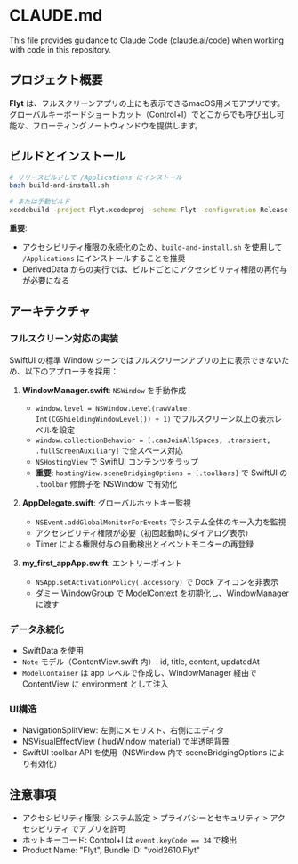 # CLAUDE.md

This file provides guidance to Claude Code (claude.ai/code) when working with code in this repository.

## プロジェクト概要

**Flyt** は、フルスクリーンアプリの上にも表示できるmacOS用メモアプリです。グローバルキーボードショートカット（Control+I）でどこからでも呼び出し可能な、フローティングノートウィンドウを提供します。

## ビルドとインストール

```bash
# リリースビルドして /Applications にインストール
bash build-and-install.sh

# または手動ビルド
xcodebuild -project Flyt.xcodeproj -scheme Flyt -configuration Release build
```

**重要**:
- アクセシビリティ権限の永続化のため、`build-and-install.sh` を使用して `/Applications` にインストールすることを推奨
- DerivedData からの実行では、ビルドごとにアクセシビリティ権限の再付与が必要になる

## アーキテクチャ

### フルスクリーン対応の実装

SwiftUI の標準 Window シーンではフルスクリーンアプリの上に表示できないため、以下のアプローチを採用：

1. **WindowManager.swift**: `NSWindow` を手動作成
   - `window.level = NSWindow.Level(rawValue: Int(CGShieldingWindowLevel()) + 1)` でフルスクリーン以上の表示レベルを設定
   - `window.collectionBehavior = [.canJoinAllSpaces, .transient, .fullScreenAuxiliary]` で全スペース対応
   - `NSHostingView` で SwiftUI コンテンツをラップ
   - **重要**: `hostingView.sceneBridgingOptions = [.toolbars]` で SwiftUI の `.toolbar` 修飾子を NSWindow で有効化

2. **AppDelegate.swift**: グローバルホットキー監視
   - `NSEvent.addGlobalMonitorForEvents` でシステム全体のキー入力を監視
   - アクセシビリティ権限が必要（初回起動時にダイアログ表示）
   - Timer による権限付与の自動検出とイベントモニターの再登録

3. **my_first_appApp.swift**: エントリーポイント
   - `NSApp.setActivationPolicy(.accessory)` で Dock アイコンを非表示
   - ダミー WindowGroup で ModelContext を初期化し、WindowManager に渡す

### データ永続化

- SwiftData を使用
- `Note` モデル（ContentView.swift 内）: id, title, content, updatedAt
- `ModelContainer` は app レベルで作成し、WindowManager 経由で ContentView に environment として注入

### UI構造

- NavigationSplitView: 左側にメモリスト、右側にエディタ
- NSVisualEffectView (.hudWindow material) で半透明背景
- SwiftUI toolbar API を使用（NSWindow 内で sceneBridgingOptions により有効化）

## 注意事項

- アクセシビリティ権限: システム設定 > プライバシーとセキュリティ > アクセシビリティ でアプリを許可
- ホットキーコード: Control+I は `event.keyCode == 34` で検出
- Product Name: "Flyt", Bundle ID: "void2610.Flyt"
